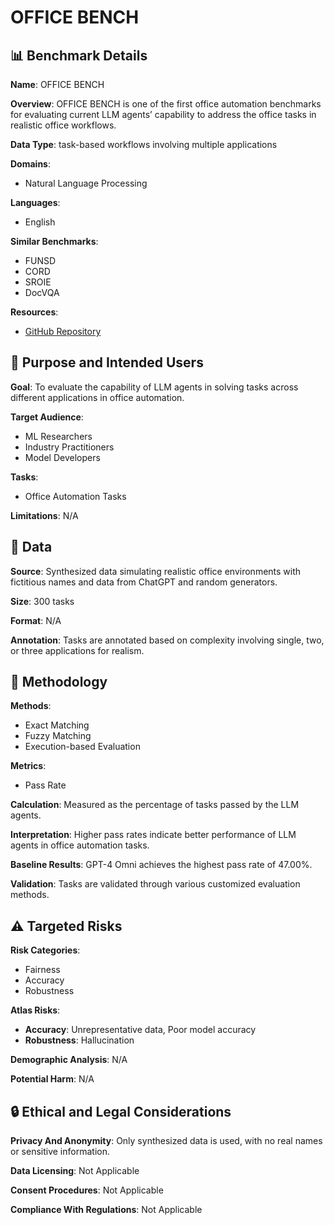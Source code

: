 # OFFICE BENCH

## 📊 Benchmark Details

**Name**: OFFICE BENCH

**Overview**: OFFICE BENCH is one of the first office automation benchmarks for evaluating current LLM agents’ capability to address the office tasks in realistic office workflows.

**Data Type**: task-based workflows involving multiple applications

**Domains**:
- Natural Language Processing

**Languages**:
- English

**Similar Benchmarks**:
- FUNSD
- CORD
- SROIE
- DocVQA

**Resources**:
- [GitHub Repository](https://github.com/zlwang-cs/OfficeBench)

## 🎯 Purpose and Intended Users

**Goal**: To evaluate the capability of LLM agents in solving tasks across different applications in office automation.

**Target Audience**:
- ML Researchers
- Industry Practitioners
- Model Developers

**Tasks**:
- Office Automation Tasks

**Limitations**: N/A

## 💾 Data

**Source**: Synthesized data simulating realistic office environments with fictitious names and data from ChatGPT and random generators.

**Size**: 300 tasks

**Format**: N/A

**Annotation**: Tasks are annotated based on complexity involving single, two, or three applications for realism.

## 🔬 Methodology

**Methods**:
- Exact Matching
- Fuzzy Matching
- Execution-based Evaluation

**Metrics**:
- Pass Rate

**Calculation**: Measured as the percentage of tasks passed by the LLM agents.

**Interpretation**: Higher pass rates indicate better performance of LLM agents in office automation tasks.

**Baseline Results**: GPT-4 Omni achieves the highest pass rate of 47.00%.

**Validation**: Tasks are validated through various customized evaluation methods.

## ⚠️ Targeted Risks

**Risk Categories**:
- Fairness
- Accuracy
- Robustness

**Atlas Risks**:
- **Accuracy**: Unrepresentative data, Poor model accuracy
- **Robustness**: Hallucination

**Demographic Analysis**: N/A

**Potential Harm**: N/A

## 🔒 Ethical and Legal Considerations

**Privacy And Anonymity**: Only synthesized data is used, with no real names or sensitive information.

**Data Licensing**: Not Applicable

**Consent Procedures**: Not Applicable

**Compliance With Regulations**: Not Applicable
